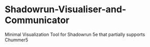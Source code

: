 # Shadowrun-Visualiser-and-Communicator
Minimal Visualization Tool for Shadowrun 5e that partially supports Chummer5

